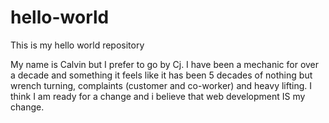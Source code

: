 # hello-world
This is my hello world repository

My name is Calvin but I prefer to go by Cj. I have been a mechanic for over a decade and something it feels like it has been 5 decades of nothing but wrench turning, complaints (customer and co-worker) and heavy lifting. I think I am ready for a change and i believe that web development IS my change.  
